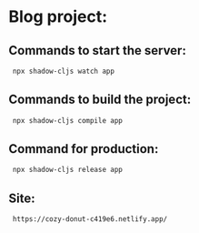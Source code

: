 # Blog project:
## Commands to start the server:
```bash
 npx shadow-cljs watch app
```
## Commands to build the project:
```bash
 npx shadow-cljs compile app
```
## Command for production:
```bash
 npx shadow-cljs release app
```
## Site:
```bash
 https://cozy-donut-c419e6.netlify.app/
```
